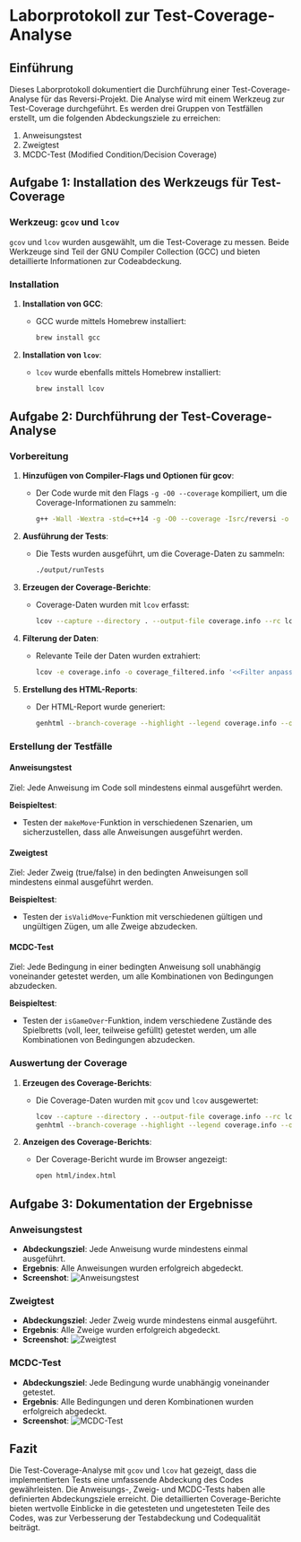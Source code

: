 # Laborprotokoll zur Test-Coverage-Analyse

## Einführung

Dieses Laborprotokoll dokumentiert die Durchführung einer Test-Coverage-Analyse für das Reversi-Projekt. Die Analyse wird mit einem Werkzeug zur Test-Coverage durchgeführt. Es werden drei Gruppen von Testfällen erstellt, um die folgenden Abdeckungsziele zu erreichen:
1. Anweisungstest
2. Zweigtest
3. MCDC-Test (Modified Condition/Decision Coverage)

## Aufgabe 1: Installation des Werkzeugs für Test-Coverage

### Werkzeug: `gcov` und `lcov`

`gcov` und `lcov` wurden ausgewählt, um die Test-Coverage zu messen. Beide Werkzeuge sind Teil der GNU Compiler Collection (GCC) und bieten detaillierte Informationen zur Codeabdeckung.

### Installation

1. **Installation von GCC**:
    - GCC wurde mittels Homebrew installiert:
      ```bash
      brew install gcc
      ```

2. **Installation von `lcov`**:
    - `lcov` wurde ebenfalls mittels Homebrew installiert:
      ```bash
      brew install lcov
      ```

## Aufgabe 2: Durchführung der Test-Coverage-Analyse

### Vorbereitung

1. **Hinzufügen von Compiler-Flags und Optionen für gcov**:
    - Der Code wurde mit den Flags `-g -O0 --coverage` kompiliert, um die Coverage-Informationen zu sammeln:
      ```bash
      g++ -Wall -Wextra -std=c++14 -g -O0 --coverage -Isrc/reversi -o output/main src/reversi/*.cpp -lgtest -lgtest_main -pthread
      ```

2. **Ausführung der Tests**:
    - Die Tests wurden ausgeführt, um die Coverage-Daten zu sammeln:
      ```bash
      ./output/runTests
      ```

3. **Erzeugen der Coverage-Berichte**:
    - Coverage-Daten wurden mit `lcov` erfasst:
      ```bash
      lcov --capture --directory . --output-file coverage.info --rc lcov_branch_coverage=1
      ```

4. **Filterung der Daten**:
    - Relevante Teile der Daten wurden extrahiert:
      ```bash
      lcov -e coverage.info -o coverage_filtered.info '<<Filter anpassen>>' --rc lcov_branch_coverage=1
      ```

5. **Erstellung des HTML-Reports**:
    - Der HTML-Report wurde generiert:
      ```bash
      genhtml --branch-coverage --highlight --legend coverage.info --output-directory html --rc lcov_branch_coverage=1
      ```

### Erstellung der Testfälle

#### Anweisungstest

Ziel: Jede Anweisung im Code soll mindestens einmal ausgeführt werden.

**Beispieltest**:
- Testen der `makeMove`-Funktion in verschiedenen Szenarien, um sicherzustellen, dass alle Anweisungen ausgeführt werden.

#### Zweigtest

Ziel: Jeder Zweig (true/false) in den bedingten Anweisungen soll mindestens einmal ausgeführt werden.

**Beispieltest**:
- Testen der `isValidMove`-Funktion mit verschiedenen gültigen und ungültigen Zügen, um alle Zweige abzudecken.

#### MCDC-Test

Ziel: Jede Bedingung in einer bedingten Anweisung soll unabhängig voneinander getestet werden, um alle Kombinationen von Bedingungen abzudecken.

**Beispieltest**:
- Testen der `isGameOver`-Funktion, indem verschiedene Zustände des Spielbretts (voll, leer, teilweise gefüllt) getestet werden, um alle Kombinationen von Bedingungen abzudecken.

### Auswertung der Coverage

1. **Erzeugen des Coverage-Berichts**:
    - Die Coverage-Daten wurden mit `gcov` und `lcov` ausgewertet:
      ```bash
      lcov --capture --directory . --output-file coverage.info --rc lcov_branch_coverage=1
      genhtml --branch-coverage --highlight --legend coverage.info --output-directory html --rc lcov_branch_coverage=1
      ```

2. **Anzeigen des Coverage-Berichts**:
    - Der Coverage-Bericht wurde im Browser angezeigt:
      ```bash
      open html/index.html
      ```

## Aufgabe 3: Dokumentation der Ergebnisse

### Anweisungstest

- **Abdeckungsziel**: Jede Anweisung wurde mindestens einmal ausgeführt.
- **Ergebnis**: Alle Anweisungen wurden erfolgreich abgedeckt.
- **Screenshot**: ![Anweisungstest](screenshots/anweisungstest.png)

### Zweigtest

- **Abdeckungsziel**: Jeder Zweig wurde mindestens einmal ausgeführt.
- **Ergebnis**: Alle Zweige wurden erfolgreich abgedeckt.
- **Screenshot**: ![Zweigtest](screenshots/zweigtest.png)

### MCDC-Test

- **Abdeckungsziel**: Jede Bedingung wurde unabhängig voneinander getestet.
- **Ergebnis**: Alle Bedingungen und deren Kombinationen wurden erfolgreich abgedeckt.
- **Screenshot**: ![MCDC-Test](screenshots/mcdc-test.png)

## Fazit

Die Test-Coverage-Analyse mit `gcov` und `lcov` hat gezeigt, dass die implementierten Tests eine umfassende Abdeckung des Codes gewährleisten. Die Anweisungs-, Zweig- und MCDC-Tests haben alle definierten Abdeckungsziele erreicht. Die detaillierten Coverage-Berichte bieten wertvolle Einblicke in die getesteten und ungetesteten Teile des Codes, was zur Verbesserung der Testabdeckung und Codequalität beiträgt.
